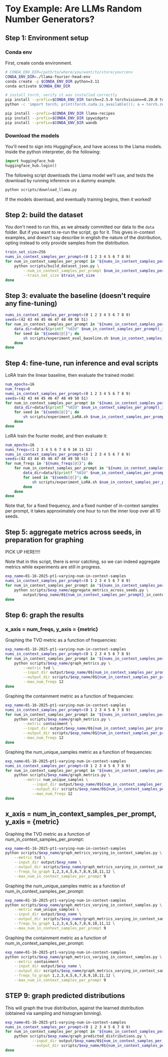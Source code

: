 # Toy Example: Are LLMs Random Number Generators?

## Step 1: Environment setup


### Conda env

First, create conda environment.

```bash
# CONDA_ENV_DIR=/path/to/where/you/want/to/store/your/env
CONDA_ENV_DIR=./llama-fourier-head-env
conda create -p $CONDA_ENV_DIR python=3.11
conda activate $CONDA_ENV_DIR

# install torch, verify it was installed correctly
pip install --prefix=$CONDA_ENV_DIR torch==2.5.0 torchvision==0.20.0 torchaudio==2.5.0 --index-url https://download.pytorch.org/whl/cu121
python -c 'import torch; print(torch.cuda.is_available()); a = torch.zeros(5); a = a.to("cuda:0"); print(a)'

pip install --prefix=$CONDA_ENV_DIR llama-recipes
pip install --prefix=$CONDA_ENV_DIR ipywidgets
pip install --prefix=$CONDA_ENV_DIR wandb
```

### Download the models

You'll need to sign into HuggingFace, and have access to the Llama models.
Inside the python interpreter, do the following:

```python
import huggingface_hub
huggingface_hub.login()
```

The following script downloads the Llama model we'll use, and tests the download by running inference on a dummy example.

```bash
python scripts/download_llama.py
```

If the models download, and eventually training begins, then it worked!

## Step 2: build the dataset

You don't need to run this, as we already committed our data to the `data` folder.
But if you want to re-run the script, go for it.
This gives in-context examples, and doesn't say describe in english the nature of the distribution, opting instead to only provide samples from the distribution.

```bash
train_set_size=256
nums_in_context_samples_per_prompt=(0 1 2 3 4 5 6 7 8 9)
for num_in_context_samples_per_prompt in "${nums_in_context_samples_per_prompt[@]}"; do
    python scripts/build_dataset_json.py \
        --num_in_context_samples_per_prompt $num_in_context_samples_per_prompt \
        --train_set_size $train_set_size
done
```

## Step 3: evaluate the baseline (doesn't require any fine-tuning)

```bash
nums_in_context_samples_per_prompt=(0 1 2 3 4 5 6 7 8 9)
seeds=(42 43 44 45 46 47 48 49 50 51)
for num_in_context_samples_per_prompt in "${nums_in_context_samples_per_prompt[@]}"; do
    data_dir=data/$(printf "%02d" $num_in_context_samples_per_prompt)_in_context_samples
    for seed in "${seeds[@]}"; do
        sh scripts/experiment_eval_baseline.sh $num_in_context_samples_per_prompt $data_dir $seed
    done
done
```

## Step 4: fine-tune, run inference and eval scripts

LoRA train the linear baseline, then evaluate the trained model:

```bash
num_epochs=16
num_freqs=0
nums_in_context_samples_per_prompt=(0 1 2 3 4 5 6 7 8 9)
seeds=(42 43 44 45 46 47 48 49 50 51)
for num_in_context_samples_per_prompt in "${nums_in_context_samples_per_prompt[@]}"; do
    data_dir=data/$(printf "%02d" $num_in_context_samples_per_prompt)_in_context_samples
    for seed in "${seeds[@]}"; do
        sh scripts/experiment_LoRA.sh $num_in_context_samples_per_prompt $data_dir $num_epochs $num_freqs $seed
    done
done
```

LoRA train the fourier model, and then evaluate it:

```bash
num_epochs=16
nums_freqs=(1 2 3 4 5 6 7 8 9 10 11 12)
nums_in_context_samples_per_prompt=(0 1 2 3 4 5 6 7 8 9)
seeds=(42 43 44 45 46 47 48 49 50 51)
for num_freqs in "${nums_freqs[@]}"; do
    for num_in_context_samples_per_prompt in "${nums_in_context_samples_per_prompt[@]}"; do
        data_dir=data/$(printf "%02d" $num_in_context_samples_per_prompt)_in_context_samples
        for seed in "${seeds[@]}"; do
            sh scripts/experiment_LoRA.sh $num_in_context_samples_per_prompt $data_dir $num_epochs $num_freqs $seed
        done
    done
done
```

Note that, for a fixed frequency, and a fixed number of in-context samples per prompt, it takes approximately one hour to run the inner loop over all 10 seeds.

## Step 5: aggregate metrics across seeds, in preparation for graphing

PICK UP HERE!!!!

Note that in this script, there is error catching, so we can indeed aggregate metrics while experiments are still in progress.

```bash
exp_name=01-16-2025-pt1-varying-num-in-context-samples
nums_in_context_samples_per_prompt=(0 1 2 3 4 5 6 7 8 9)
for num_in_context_samples_per_prompt in "${nums_in_context_samples_per_prompt[@]}"; do
    python scripts/$exp_name/aggregate_metrics_across_seeds.py \
        output/$exp_name/0${num_in_context_samples_per_prompt}_in_context_samples_per_prompt
done
```

## Step 6: graph the results

### x_axis = num_freqs, y_axis = {metric}

Graphing the TVD metric as a function of frequencies:

```bash
exp_name=01-16-2025-pt1-varying-num-in-context-samples
nums_in_context_samples_per_prompt=(0 1 2 3 4 5 6 7 8 9)
for num_in_context_samples_per_prompt in "${nums_in_context_samples_per_prompt[@]}"; do
    python scripts/$exp_name/graph_metrics.py \
        --metric tvd \
        --input_dir output/$exp_name/0${num_in_context_samples_per_prompt}_in_context_samples_per_prompt \
        --output_dir scripts/$exp_name/0${num_in_context_samples_per_prompt}_in_context_samples_per_prompt \
        --max_num_freqs 12
done
```

Graphing the containment metric as a function of frequencies:

```bash
exp_name=01-16-2025-pt1-varying-num-in-context-samples
nums_in_context_samples_per_prompt=(0 1 2 3 4 5 6 7 8 9)
for num_in_context_samples_per_prompt in "${nums_in_context_samples_per_prompt[@]}"; do
    python scripts/$exp_name/graph_metrics.py \
        --metric containment \
        --input_dir output/$exp_name/0${num_in_context_samples_per_prompt}_in_context_samples_per_prompt \
        --output_dir scripts/$exp_name/0${num_in_context_samples_per_prompt}_in_context_samples_per_prompt \
        --max_num_freqs 12
done
```

Graphing the num_unique_samples metric as a function of frequencies:

```bash
exp_name=01-16-2025-pt1-varying-num-in-context-samples
nums_in_context_samples_per_prompt=(0 1 2 3 4 5 6 7 8 9)
for num_in_context_samples_per_prompt in "${nums_in_context_samples_per_prompt[@]}"; do
    python scripts/$exp_name/graph_metrics.py \
        --metric num_unique_samples \
            --input_dir output/$exp_name/0${num_in_context_samples_per_prompt}_in_context_samples_per_prompt \
            --output_dir scripts/$exp_name/0${num_in_context_samples_per_prompt}_in_context_samples_per_prompt \
            --max_num_freqs 12
done
```

## x_axis = num_in_context_samples_per_prompt, y_axis = {metric}

Graphing the TVD metric as a function of num_in_context_samples_per_prompt:

```bash 
exp_name=01-16-2025-pt1-varying-num-in-context-samples
python scripts/$exp_name/graph_metrics_varying_in_context_samples.py \
    --metric tvd \
    --input_dir output/$exp_name \
    --output_dir scripts/$exp_name/graph_metrics_varying_in_context_samples \
    --freqs_to_graph 1,2,3,4,5,6,7,8,9,10,11,12 \
    --max_num_in_context_samples_per_prompt 9
```

Graphing the num_unique_samples metric as a function of num_in_context_samples_per_prompt:

```bash
exp_name=01-16-2025-pt1-varying-num-in-context-samples
python scripts/$exp_name/graph_metrics_varying_in_context_samples.py \
    --metric num_unique_samples \
    --input_dir output/$exp_name \
    --output_dir scripts/$exp_name/graph_metrics_varying_in_context_samples \
    --freqs_to_graph 1,2,3,4,5,6,7,8,9,10,11,12 \
    --max_num_in_context_samples_per_prompt 9
```

Graphing the containment metric as a function of num_in_context_samples_per_prompt:

```bash
exp_name=01-16-2025-pt1-varying-num-in-context-samples
python scripts/$exp_name/graph_metrics_varying_in_context_samples.py \
    --metric containment \
    --input_dir output/$exp_name \
    --output_dir scripts/$exp_name/graph_metrics_varying_in_context_samples \
    --freqs_to_graph 1,2,3,4,5,6,7,8,9,10,11,12 \
    --max_num_in_context_samples_per_prompt 9
```

## STEP 9: graph predicted distributions 

This will graph the true distribution, against the learned distribution (obtained via sampling and histogram binning).

```bash
exp_name=01-16-2025-pt1-varying-num-in-context-samples
nums_in_context_samples_per_prompt=(0 1 2 3 4 5 6 7 8 9)
for num_in_context_samples_per_prompt in "${nums_in_context_samples_per_prompt[@]}"; do
    python scripts/$exp_name/graph_predicted_distributions.py \
            --input_dir output/$exp_name/0${num_in_context_samples_per_prompt}_in_context_samples_per_prompt \
            --output_dir scripts/$exp_name/0${num_in_context_samples_per_prompt}_in_context_samples_per_prompt
done
```